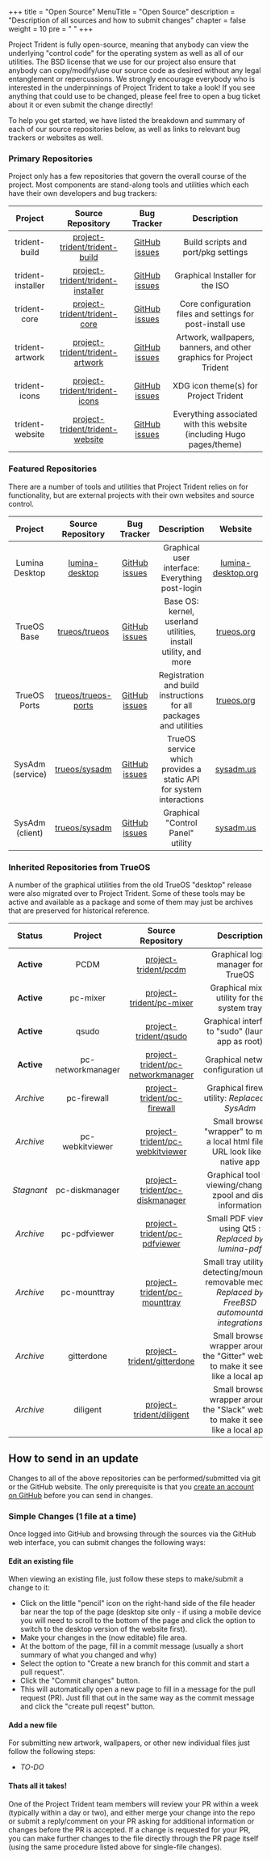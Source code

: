 +++
title = "Open Source"
MenuTitle = "Open Source"
description = "Description of all sources and how to submit changes"
chapter = false
weight = 10
pre = "<i class='fa fa-github'></i>	"
+++

Project Trident is fully open-source, meaning that anybody can view the underlying "control code" for the operating system as well as all of our utilities. The BSD license that we use for our project also ensure that anybody can copy/modify/use our source code as desired without any legal entanglement or repercussions.
We strongly encourage everybody who is interested in the underpinnings of Project Trident to take a look! If you see anything that could use to be changed, please feel free to open a bug ticket about it or even submit the change directly!

To help you get started, we have listed the breakdown and summary of each of our source repositories below, as well as links to relevant bug trackers or websites as well.

### Primary Repositories
Project only has a few repositories that govern the overall course of the project. Most components are stand-along tools and utilities which each have their own developers and bug trackers:

| Project | Source Repository | Bug Tracker | Description |
|:---------:|:----------------------------:|:----------------:|:----------------:|
|trident-build|[project-trident/trident-build](https://github.com/project-trident/trident-build)|[GitHub issues](https://github.com/project-trident/trident-build/issues)|Build scripts and port/pkg settings|
|trident-installer|[project-trident/trident-installer](https://github.com/project-trident/trident-installer)|[GitHub issues](https://github.com/project-trident/trident-installer/issues)|Graphical Installer for the ISO|
|trident-core|[project-trident/trident-core](https://github.com/project-trident/trident-core)|[GitHub issues](https://github.com/project-trident/trident-core/issues)|Core configuration files and settings for post-install use|
|trident-artwork|[project-trident/trident-artwork](https://github.com/project-trident/trident-artwork)|[GitHub issues](https://github.com/project-trident/trident-artwork/issues)|Artwork, wallpapers, banners, and other graphics for Project Trident|
|trident-icons|[project-trident/trident-icons](https://github.com/project-trident/trident-icons)|[GitHub issues](https://github.com/project-trident/trident-icons/issues)|XDG icon theme(s) for Project Trident|
|trident-website|[project-trident/trident-website](https://github.com/project-trident/trident-website)|[GitHub issues](https://github.com/project-trident/trident-website/issues)|Everything associated with this website (including Hugo pages/theme)|

### Featured Repositories
There are a number of tools and utilities that Project Trident relies on for functionality, but are external projects with their own websites and source control.

| Project | Source Repository | Bug Tracker | Description | Website |
|:---------:|:----------------------------:|:----------------:|:----------------:|:-----------:|
|Lumina Desktop|[lumina-desktop](https://github.com/lumina-desktop)|[GitHub issues](https://github.com/lumina-desktop/lumina/issues)|Graphical user interface: Everything post-login|[lumina-desktop.org](https://www.lumina-desktop.org)|
|TrueOS Base|[trueos/trueos](https://github.com/trueos/trueos)|[GitHub issues](https://github.com/trueos/trueos/issues)|Base OS: kernel, userland utilities, install utility, and more|[trueos.org](https://www.trueos.org)|
|TrueOS Ports|[trueos/trueos-ports](https://github.com/trueos/trueos-ports)|[GitHub issues](https://github.com/trueos/trueos-ports/issues)|Registration and build instructions for all packages and utilities|[trueos.org](https://www.trueos.org)|
|SysAdm (service)|[trueos/sysadm](https://github.com/trueos/sysadm)|[GitHub issues](https://github.com/trueos/sysadm/issues)|TrueOS service which provides a static API for system interactions|[sysadm.us](https://sysadm.us)|
|SysAdm (client)|[trueos/sysadm](https://github.com/trueos/sysadm-ui-qt)|[GitHub issues](https://github.com/trueos/sysadm-ui-qt/issues)|Graphical "Control Panel" utility|[sysadm.us](https://sysadm.us)|

### Inherited Repositories from TrueOS
A number of the graphical utilities from the old TrueOS "desktop" release were also migrated over to Project Trident. Some of these tools may be active and available as a package and some of them may just be archives that are preserved for historical reference.

|Status | Project | Source Repository | Description |
|:--------:|:---------:|:----------------------------:|:----------------:|
| **Active** | PCDM | [project-trident/pcdm](https://github.com/project-trident/pcdm) | Graphical login manager for TrueOS |
| **Active** | pc-mixer | [project-trident/pc-mixer](https://github.com/project-trident/pc-mixer) | Graphical mixer utility for the system tray |
| **Active** | qsudo | [project-trident/qsudo](https://github.com/project-trident/qsudo) | Graphical interface to "sudo" (launch app as root) |
| **Active** | pc-networkmanager | [project-trident/pc-networkmanager](https://github.com/project-trident/pc-networkmanager) | Graphical network configuration utility |
| *Archive* | pc-firewall | [project-trident/pc-firewall](https://github.com/project-trident/pc-firewall) | Graphical firewall utility: *Replaced by SysAdm* |
| *Archive* | pc-webkitviewer | [project-trident/pc-webkitviewer](https://github.com/project-trident/pc-webkitviewer) | Small browser "wrapper" to make a local html file or URL look like a native app |
| *Stagnant* | pc-diskmanager | [project-trident/pc-diskmanager](https://github.com/project-trident/pc-diskmanager) | Graphical tool for viewing/changing zpool and disk information |
| *Archive* | pc-pdfviewer | [project-trident/pc-pdfviewer](https://github.com/project-trident/pc-pdfviewer) | Small PDF viewer using Qt5 : *Replaced by lumina-pdf* |
| *Archive* | pc-mounttray | [project-trident/pc-mounttray](https://github.com/project-trident/pc-mounttray) | Small tray utility for detecting/mounting removable media : *Replaced by FreeBSD automountd integrations* |
| *Archive* | gitterdone | [project-trident/gitterdone](https://github.com/project-trident/gitterdone) | Small browser wrapper around the "Gitter" website to make it seem like a local app |
| *Archive* | diligent | [project-trident/diligent](https://github.com/project-trident/diligent) | Small browser wrapper around the "Slack" website to make it seem like a local app |

## How to send in an update
Changes to all of the above repositories can be performed/submitted via git or the GitHub website. The only prerequisite is that you [create an account on GitHub](https://github.com/join?source=header-home) before you can send in changes.

### Simple Changes (1 file at a time)
Once logged into GitHub and browsing through the sources via the GitHub web interface, you can submit changes the following ways:

#### Edit an existing file
When viewing an existing file, just follow these steps to make/submit a change to it:

* Click on the little "pencil" icon on the right-hand side of the file header bar near the top of the page (desktop site only - if using a mobile device you will need to scroll to the bottom of the page and click the option to switch to the desktop version of the website first).
* Make your changes in the (now editable) file area.
* At the bottom of the page, fill in a commit message (usually a short summary of what you changed and why)
* Select the option to "Create a new branch for this commit and start a pull request".
* Click the "Commit changes" button.
* This will automatically open a new page to fill in a message for the pull request (PR). Just fill that out in the same way as the commit message and click the "create pull reqest" button.

#### Add a new file
For submitting new artwork, wallpapers, or other new individual files just follow the following steps:

* *TO-DO*


#### Thats all it takes! 
One of the Project Trident team members will review your PR within a week (typically within a day or two), and either merge your change into the repo or submit a reply/comment on your PR asking for additional information or changes before the PR is accepted. 
If a change is requested for your PR, you can make further changes to the file directly through the PR page itself (using the same procedure listed above for single-file changes).
